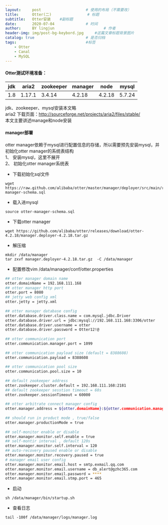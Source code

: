 ```yaml
---
layout:     post   				    # 使用的布局（不需要改）
title:      Otter(二) 				# 标题 
subtitle:   Otter安装    #副标题
date:       2020-07-04 				# 时间
author:     BY lingjun						# 作者
header-img: img/post-bg-keybord.jpg 	#这篇文章标题背景图片
catalog: true 						# 是否归档
tags:								#标签
    - Otter
    - Canal
    - MySQL
---
```


#### Otter测试环境准备：

|jdk|aria2|zookeeper|manager|node|mysql|
|--|--|--|--|--|--|
|1.8|1.17.1|3.4.14|4.2.18|4.2.18|5.7.24|

jdk、zookeeper、mysql安装本文略<br />
aria2 下载页面：<http://sourceforge.net/projects/aria2/files/stable/> <br />
本文主要讲述manage和node安装

#### manager部署
otter manager依赖于mysql进行配置信息的存储，所以需要预先安装mysql，并初始化otter manager的系统表结构<br />
1、 安装mysql，这里不展开<br />
2、 初始化otter manager系统表
- 下载初始化sql文件
```
wget https://raw.github.com/alibaba/otter/master/manager/deployer/src/main/resources/sql/otter-manager-schema.sql
```
- 载入进mysql
```
source otter-manager-schema.sql
```
- 下载otter manager
```
wget https://github.com/alibaba/otter/releases/download/otter-4.2.18/manager.deployer-4.2.18.tar.gz
```
- 解压缩
```
mkdir /data/manager
tar zxvf manager.deployer-4.2.18.tar.gz  -C /data/manager
```
- 配置修改vim /data/manager/conf/otter.properties
```bash
## otter manager domain name
otter.domainName = 192.168.111.168
## otter manager http port
otter.port = 8080
## jetty web config xml
otter.jetty = jetty.xml
 
## otter manager database config
otter.database.driver.class.name = com.mysql.jdbc.Driver
otter.database.driver.url = jdbc:mysql://192.168.111.168:3306/otter
otter.database.driver.username = otter
otter.database.driver.password = Otter12!@
 
## otter communication port
otter.communication.manager.port = 1099
 
## otter communication payload size (default = 8388608)
otter.communication.payload = 8388608
 
## otter communication pool size
otter.communication.pool.size = 10
 
## default zookeeper address
otter.zookeeper.cluster.default = 192.168.111.168:2181
## default zookeeper sesstion timeout = 60s
otter.zookeeper.sessionTimeout = 60000
 
## otter arbitrate connect manager config
otter.manager.address = ${otter.domainName}:${otter.communication.manager.port}
 
## should run in product mode , true/false
otter.manager.productionMode = true
 
## self-monitor enable or disable
otter.manager.monitor.self.enable = true
## self-montir interval , default 120s
otter.manager.monitor.self.interval = 120
## auto-recovery paused enable or disable
otter.manager.monitor.recovery.paused = true
# manager email user config
otter.manager.monitor.email.host = smtp.exmail.qq.com
otter.manager.monitor.email.username = db_alert@gzhc365.com
otter.manager.monitor.email.password = ****
otter.manager.monitor.email.stmp.port = 465
```

- 启动
``` 
sh /data/manager/bin/startup.sh
```
- 查看日志
```
tail -100f /data/manager/logs/manager.log
```
